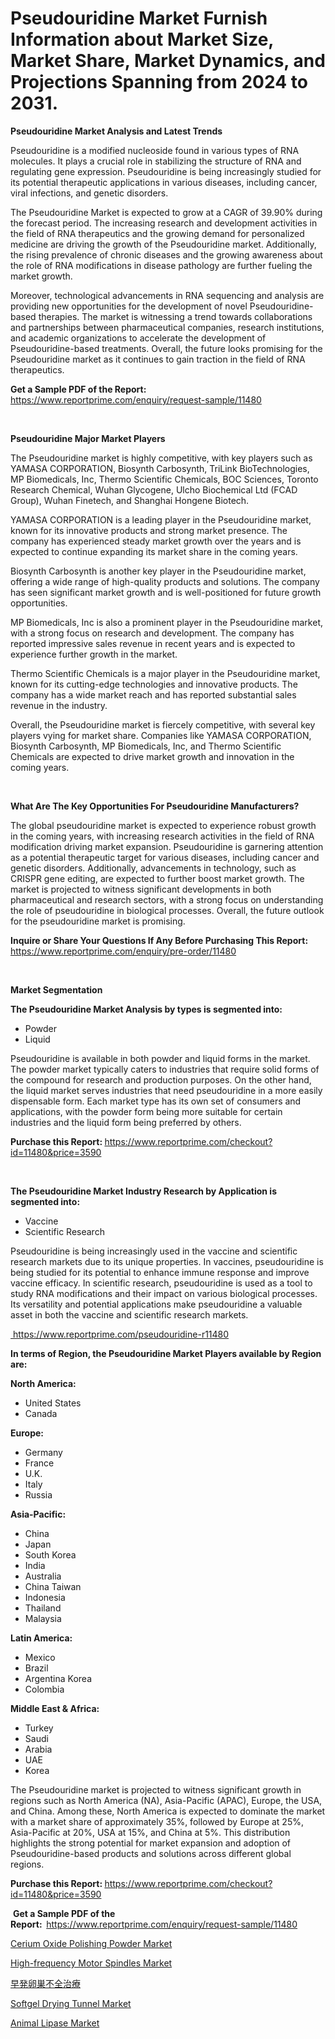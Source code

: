<p><h1>Pseudouridine Market Furnish Information about Market Size, Market Share, Market Dynamics, and Projections Spanning from 2024 to 2031.</h1></p><p><strong>Pseudouridine Market Analysis and Latest Trends</strong></p>
<p><p>Pseudouridine is a modified nucleoside found in various types of RNA molecules. It plays a crucial role in stabilizing the structure of RNA and regulating gene expression. Pseudouridine is being increasingly studied for its potential therapeutic applications in various diseases, including cancer, viral infections, and genetic disorders.</p><p>The Pseudouridine Market is expected to grow at a CAGR of 39.90% during the forecast period. The increasing research and development activities in the field of RNA therapeutics and the growing demand for personalized medicine are driving the growth of the Pseudouridine market. Additionally, the rising prevalence of chronic diseases and the growing awareness about the role of RNA modifications in disease pathology are further fueling the market growth.</p><p>Moreover, technological advancements in RNA sequencing and analysis are providing new opportunities for the development of novel Pseudouridine-based therapies. The market is witnessing a trend towards collaborations and partnerships between pharmaceutical companies, research institutions, and academic organizations to accelerate the development of Pseudouridine-based treatments. Overall, the future looks promising for the Pseudouridine market as it continues to gain traction in the field of RNA therapeutics.</p></p>
<p><strong>Get a Sample PDF of the Report:&nbsp;</strong> <a href="https://www.reportprime.com/enquiry/request-sample/11480">https://www.reportprime.com/enquiry/request-sample/11480</a></p>
<p>&nbsp;</p>
<p><strong>Pseudouridine Major Market Players</strong></p>
<p><p>The Pseudouridine market is highly competitive, with key players such as YAMASA CORPORATION, Biosynth Carbosynth, TriLink BioTechnologies, MP Biomedicals, Inc, Thermo Scientific Chemicals, BOC Sciences, Toronto Research Chemical, Wuhan Glycogene, Ulcho Biochemical Ltd (FCAD Group), Wuhan Finetech, and Shanghai Hongene Biotech. </p><p>YAMASA CORPORATION is a leading player in the Pseudouridine market, known for its innovative products and strong market presence. The company has experienced steady market growth over the years and is expected to continue expanding its market share in the coming years. </p><p>Biosynth Carbosynth is another key player in the Pseudouridine market, offering a wide range of high-quality products and solutions. The company has seen significant market growth and is well-positioned for future growth opportunities. </p><p>MP Biomedicals, Inc is also a prominent player in the Pseudouridine market, with a strong focus on research and development. The company has reported impressive sales revenue in recent years and is expected to experience further growth in the market.</p><p>Thermo Scientific Chemicals is a major player in the Pseudouridine market, known for its cutting-edge technologies and innovative products. The company has a wide market reach and has reported substantial sales revenue in the industry. </p><p>Overall, the Pseudouridine market is fiercely competitive, with several key players vying for market share. Companies like YAMASA CORPORATION, Biosynth Carbosynth, MP Biomedicals, Inc, and Thermo Scientific Chemicals are expected to drive market growth and innovation in the coming years.</p></p>
<p>&nbsp;</p>
<p><strong>What Are The Key Opportunities For Pseudouridine Manufacturers?</strong></p>
<p><p>The global pseudouridine market is expected to experience robust growth in the coming years, with increasing research activities in the field of RNA modification driving market expansion. Pseudouridine is garnering attention as a potential therapeutic target for various diseases, including cancer and genetic disorders. Additionally, advancements in technology, such as CRISPR gene editing, are expected to further boost market growth. The market is projected to witness significant developments in both pharmaceutical and research sectors, with a strong focus on understanding the role of pseudouridine in biological processes. Overall, the future outlook for the pseudouridine market is promising.</p></p>
<p><strong>Inquire or Share Your Questions If Any Before Purchasing This Report:</strong> <a href="https://www.reportprime.com/enquiry/pre-order/11480">https://www.reportprime.com/enquiry/pre-order/11480</a></p>
<p>&nbsp;</p>
<p><strong>Market Segmentation</strong></p>
<p><strong>The Pseudouridine Market Analysis by types is segmented into:</strong></p>
<p><ul><li>Powder</li><li>Liquid</li></ul></p>
<p><p>Pseudouridine is available in both powder and liquid forms in the market. The powder market typically caters to industries that require solid forms of the compound for research and production purposes. On the other hand, the liquid market serves industries that need pseudouridine in a more easily dispensable form. Each market type has its own set of consumers and applications, with the powder form being more suitable for certain industries and the liquid form being preferred by others.</p></p>
<p><strong>Purchase this Report:&nbsp;</strong><a href="https://www.reportprime.com/checkout?id=11480&price=3590">https://www.reportprime.com/checkout?id=11480&price=3590</a></p>
<p>&nbsp;</p>
<p><strong>The Pseudouridine Market Industry Research by Application is segmented into:</strong></p>
<p><ul><li>Vaccine</li><li>Scientific Research</li></ul></p>
<p><p>Pseudouridine is being increasingly used in the vaccine and scientific research markets due to its unique properties. In vaccines, pseudouridine is being studied for its potential to enhance immune response and improve vaccine efficacy. In scientific research, pseudouridine is used as a tool to study RNA modifications and their impact on various biological processes. Its versatility and potential applications make pseudouridine a valuable asset in both the vaccine and scientific research markets.</p></p>
<p><a href="https://www.reportprime.com/pseudouridine-r11480">&nbsp;https://www.reportprime.com/pseudouridine-r11480</a></p>
<p><strong>In terms of Region, the Pseudouridine Market Players available by Region are:</strong></p>
<p>
    <p> <strong> North America: </strong>
        <ul>
            <li>United States</li>
            <li>Canada</li>
        </ul>
        </p> 
    <p> <strong> Europe: </strong>
        <ul>
            <li>Germany</li>
            <li>France</li>
            <li>U.K.</li>
            <li>Italy</li>
            <li>Russia</li>
        </ul>
        </p> 
    <p> <strong> Asia-Pacific: </strong>
        <ul>
            <li>China</li>
            <li>Japan</li>
            <li>South Korea</li>
            <li>India</li>
            <li>Australia</li>
            <li>China Taiwan</li>
            <li>Indonesia</li>
            <li>Thailand</li>
            <li>Malaysia</li>
        </ul>
        </p> 
    <p> <strong> Latin America: </strong>
        <ul>
            <li>Mexico</li>
            <li>Brazil</li>
            <li>Argentina Korea</li>
            <li>Colombia</li>
        </ul>
        </p> 
    <p> <strong> Middle East & Africa: </strong>
        <ul>
            <li>Turkey</li>
            <li>Saudi</li>
            <li>Arabia</li>
            <li>UAE</li>
            <li>Korea</li>
        </ul>
    </p>
    </p>
<p><p>The Pseudouridine market is projected to witness significant growth in regions such as North America (NA), Asia-Pacific (APAC), Europe, the USA, and China. Among these, North America is expected to dominate the market with a market share of approximately 35%, followed by Europe at 25%, Asia-Pacific at 20%, USA at 15%, and China at 5%. This distribution highlights the strong potential for market expansion and adoption of Pseudouridine-based products and solutions across different global regions.</p></p>
<p><strong>Purchase this Report: </strong><a href="https://www.reportprime.com/checkout?id=11480&price=3590">https://www.reportprime.com/checkout?id=11480&price=3590</a></p>
<p>&nbsp;<strong>Get a Sample PDF of the Report:&nbsp;&nbsp;</strong><a href="https://www.reportprime.com/enquiry/request-sample/11480">https://www.reportprime.com/enquiry/request-sample/11480</a></p>
<p><strong></strong></p>
<p><p><a href="https://issuu.com/reportprime-2/docs/cerium-oxide-polishing-powder-market-size-2030.ppt">Cerium Oxide Polishing Powder Market</a></p><p><a href="https://www.linkedin.com/pulse/high-frequency-motor-spindles-market-size-growth-segmentation-nnkbc?trackingId=s50vZfJSUM5fBJF2K15c2w%3D%3D">High-frequency Motor Spindles Market</a></p><p><a href="https://github.com/schmahlson/Market-Research-Report-List-1/blob/main/678892425994.md">早発卵巣不全治療</a></p><p><a href="https://www.linkedin.com/pulse/global-softgel-drying-tunnel-market-size-trends-insights-projections-hk8of?trackingId=VckOBxAjGrC2ZtmJTDdilw%3D%3D">Softgel Drying Tunnel Market</a></p><p><a href="https://github.com/provorikovar/Market-Research-Report-List-4/blob/main/animal-lipase-market.md">Animal Lipase Market</a></p></p>